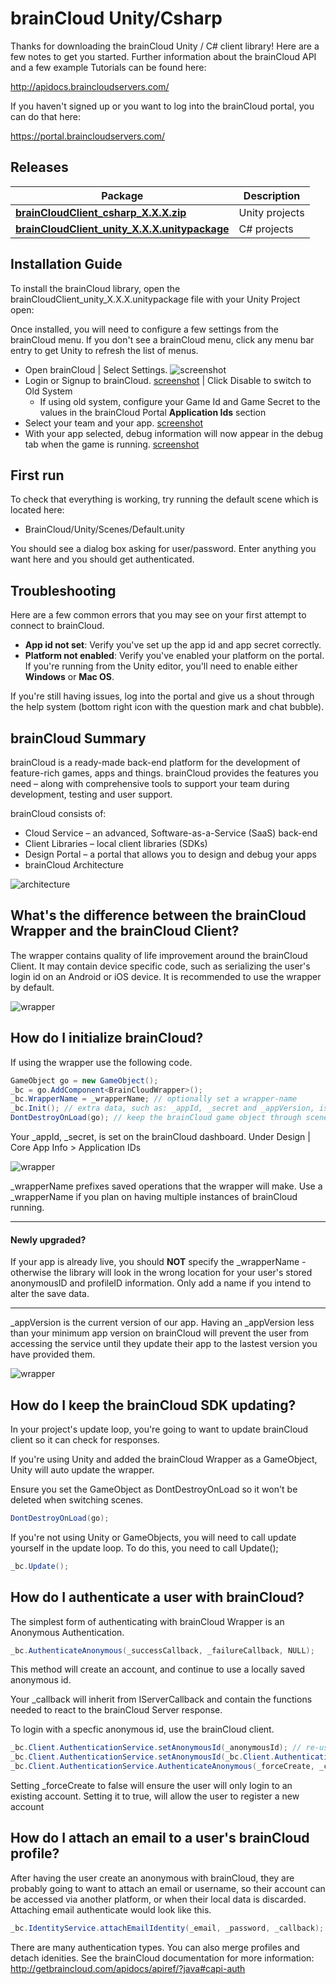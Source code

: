 # brainCloud Unity/Csharp

Thanks for downloading the brainCloud Unity / C# client library! Here are a few notes to get you started. Further information about the brainCloud API and a few example Tutorials can be found here:

http://apidocs.braincloudservers.com/

If you haven't signed up or you want to log into the brainCloud portal, you can do that here:

https://portal.braincloudservers.com/


## Releases

Package | Description
 ---- | ----
[**brainCloudClient_csharp_X.X.X.zip**](https://github.com/getbraincloud/Unity-Csharp/releases) | Unity projects
[**brainCloudClient_unity_X.X.X.unitypackage**](https://github.com/getbraincloud/Unity-Csharp/releases) | C# projects

## Installation Guide

To install the brainCloud library, open the brainCloudClient_unity_X.X.X.unitypackage file with your Unity Project open:



Once installed, you will need to configure a few settings from the brainCloud menu. If you don't see a brainCloud menu, click any menu bar entry to get Unity to refresh the list of menus.

- Open brainCloud | Select Settings. ![screenshot](/screenshots/1_EditorSelectSettings.png?raw=true)
- Login or Signup to brainCloud. [screenshot](/screenshots/2_Login.png) | Click Disable to switch to Old System
	- If using old system, configure your Game Id and Game Secret to the values in the brainCloud Portal **Application Ids** section
- Select your team and your app. [screenshot](/screenshots/3_SelectTeamAndApp.png)
- With your app selected, debug information will now appear in the debug tab when the game is running. [screenshot](/screenshots/4_ViewDebugContent.png)


## First run
To check that everything is working, try running the default scene which is located here:

- BrainCloud/Unity/Scenes/Default.unity

You should see a dialog box asking for user/password. Enter anything you want here and you should get authenticated.

## Troubleshooting

Here are a few common errors that you may see on your first attempt to connect to brainCloud.

- **App id not set**: Verify you've set up the app id and app secret correctly.
- **Platform not enabled**: Verify you've enabled your platform on the portal. If you're running from the Unity editor, you'll need to enable either **Windows** or **Mac OS**.

If you're still having issues, log into the portal and give us a shout through the help system (bottom right icon with the question mark and chat bubble).


## brainCloud Summary

brainCloud is a ready-made back-end platform for the development of feature-rich games, apps and things. brainCloud provides the features you need – along with comprehensive tools to support your team during development, testing and user support.

brainCloud consists of:
- Cloud Service – an advanced, Software-as-a-Service (SaaS) back-end
- Client Libraries – local client libraries (SDKs)
- Design Portal – a portal that allows you to design and debug your apps
- brainCloud Architecture

![architecture](/screenshots/bc-architecture.png?raw=true)

## What's the difference between the brainCloud Wrapper and the brainCloud Client?
The wrapper contains quality of life improvement around the brainCloud Client. It may contain device specific code, such as serializing the user's login id on an Android or iOS device.
It is recommended to use the wrapper by default.

![wrapper](/screenshots/bc-wrapper.png?raw=true)

## How do I initialize brainCloud?
If using the wrapper use the following code.
```csharp
GameObject go = new GameObject();
_bc = go.AddComponent<BrainCloudWrapper>();
_bc.WrapperName = _wrapperName; // optionally set a wrapper-name
_bc.Init(); // extra data, such as: _appId, _secret and _appVersion, is taken from the brainCloud Unity Plugin. See Installation Guide above
DontDestroyOnLoad(go); // keep the brainCloud game object through scene changes
```

Your _appId, _secret, is set on the brainCloud dashboard. Under Design | Core App Info > Application IDs

![wrapper](/screenshots/bc-ids.png?raw=true)

_wrapperName prefixes saved operations that the wrapper will make. Use a _wrapperName if you plan on having multiple instances of brainCloud running.


----------------

#### Newly upgraded?
If your app is already live, you should **NOT** specify the _wrapperName - otherwise the library will look in the wrong location for your user's stored anonymousID and profileID information. Only add a name if you intend to alter the save data.

---------------


_appVersion is the current version of our app. Having an _appVersion less than your minimum app version on brainCloud will prevent the user from accessing the service until they update their app to the lastest version you have provided them.

![wrapper](/screenshots/bc-minVersions.png?raw=true)

## How do I keep the brainCloud SDK updating?
In your project's update loop, you're going to want to update brainCloud client so it can check for responses.

If you're using Unity and added the brainCloud Wrapper as a GameObject, Unity will auto update the wrapper. 

Ensure you set the GameObject as DontDestroyOnLoad so it won't be deleted when switching scenes.

```csharp
DontDestroyOnLoad(go);
```

If you're not using Unity or GameObjects, you will need to call update yourself in the update loop.
To do this, you need to call Update();

```csharp
_bc.Update();
```

## How do I authenticate a user with brainCloud?
The simplest form of authenticating with brainCloud Wrapper is an Anonymous Authentication.
```csharp
_bc.AuthenticateAnonymous(_successCallback, _failureCallback, NULL);
```
This method will create an account, and continue to use a locally saved anonymous id.

Your _callback will inherit from IServerCallback and contain the functions needed to react to the brainCloud Server response.


To login with a specfic anonymous id, use the brainCloud client.
```csharp
_bc.Client.AuthenticationService.setAnonymousId(_anonymousId); // re-use an Anon id
_bc.Client.AuthenticationService.setAnonymousId(_bc.Client.AuthenticationService.generateAnonymousId()); // or generate a new one
_bc.Client.AuthenticationService.AuthenticateAnonymous(_forceCreate, _callback);
```
Setting _forceCreate to false will ensure the user will only login to an existing account. Setting it to true, will allow the user to register a new account

## How do I attach an email to a user's brainCloud profile?
After having the user create an anonymous with brainCloud, they are probably going to want to attach an email or username, so their account can be accessed via another platform, or when their local data is discarded.
Attaching email authenticate would look like this.
```csharp
_bc.IdentityService.attachEmailIdentity(_email, _password, _callback);
```
There are many authentication types. You can also merge profiles and detach idenities. See the brainCloud documentation for more information:
http://getbraincloud.com/apidocs/apiref/?java#capi-auth
